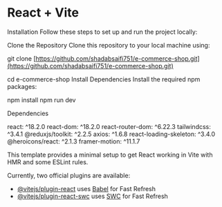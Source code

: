# React + Vite

Installation
Follow these steps to set up and run the project locally:

Clone the Repository Clone this repository to your local machine using:

git clone [https://github.com/shadabsaifi751/e-commerce-shop.git](https://github.com/shadabsaifi751/e-commerce-shop.git)

cd e-commerce-shop
Install Dependencies Install the required npm packages:

npm install
npm run dev

Dependencies

react: ^18.2.0
react-dom: ^18.2.0
react-router-dom: ^6.22.3
tailwindcss: ^3.4.1
@reduxjs/toolkit: ^2.2.5
axios: ^1.6.8
react-loading-skeleton: ^3.4.0
@heroicons/react: ^2.1.3
framer-motion: ^11.1.7

This template provides a minimal setup to get React working in Vite with HMR and some ESLint rules.

Currently, two official plugins are available:

- [@vitejs/plugin-react](https://github.com/vitejs/vite-plugin-react/blob/main/packages/plugin-react/README.md) uses [Babel](https://babeljs.io/) for Fast Refresh
- [@vitejs/plugin-react-swc](https://github.com/vitejs/vite-plugin-react-swc) uses [SWC](https://swc.rs/) for Fast Refresh
